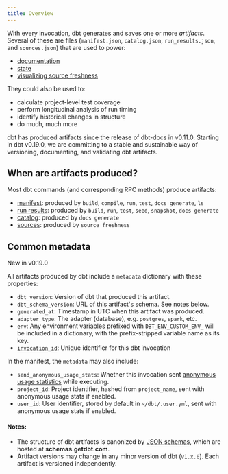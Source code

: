 ```yaml
---
title: Overview
---
```


With every invocation, dbt generates and saves one or more *artifacts*. Several of these are <Term id="json" /> files (`manifest.json`, `catalog.json`, `run_results.json`, and `sources.json`) that are used to power:
- [documentation](documentation)
- [state](understanding-state)
- [visualizing source freshness](cloud-snapshotting-source-freshness)

They could also be used to:
- calculate project-level test coverage
- perform longitudinal analysis of run timing
- identify historical changes in <Term id="table" /> structure
- do much, much more

dbt has produced artifacts since the release of dbt-docs in v0.11.0. Starting in dbt v0.19.0, we are committing to a stable and sustainable way of versioning, documenting, and validating dbt artifacts.

## When are artifacts produced?

Most dbt commands (and corresponding RPC methods) produce artifacts:
- [manifest](manifest-json): produced by `build`, `compile`, `run`, `test`, `docs generate`, `ls`
- [run results](run-results-json): produced by `build`, `run`, `test`, `seed`, `snapshot`, `docs generate`
- [catalog](catalog-json): produced by `docs generate`
- [sources](sources-json): produced by `source freshness`

## Common metadata

<Changelog>New in v0.19.0</Changelog>

All artifacts produced by dbt include a `metadata` dictionary with these properties:

- `dbt_version`: Version of dbt that produced this artifact.
- `dbt_schema_version`: URL of this artifact's schema. See notes below.
- `generated_at`: Timestamp in UTC when this artifact was produced.
- `adapter_type`: The adapter (database), e.g. `postgres`, `spark`, etc.
- `env`: Any environment variables prefixed with `DBT_ENV_CUSTOM_ENV_` will be included in a dictionary, with the prefix-stripped variable name as its key.
- [`invocation_id`](invocation_id): Unique identifier for this dbt invocation

In the manifest, the `metadata` may also include:
- `send_anonymous_usage_stats`: Whether this invocation sent [anonymous usage statistics](https://docs.getdbt.com/reference/profiles.yml/#send_anonymous_usage_stats) while executing.
- `project_id`: Project identifier, hashed from `project_name`, sent with anonymous usage stats if enabled.
- `user_id`: User identifier, stored by default in `~/dbt/.user.yml`, sent with anonymous usage stats if enabled.

#### Notes:
- The structure of dbt artifacts is canonized by [JSON schemas](https://json-schema.org/), which are hosted at **schemas.getdbt.com**.
- Artifact versions may change in any minor version of dbt (`v1.x.0`). Each artifact is versioned independently.

